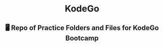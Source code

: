 <h1 align='center'>KodeGo</h1> 
<h2 align='center'>🖥 Repo of Practice Folders and Files for KodeGo Bootcamp</h2> 
